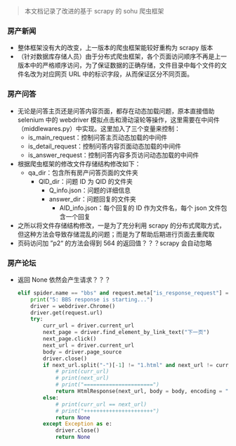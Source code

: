 > 本文档记录了改进的基于 scrapy 的 sohu 爬虫框架

### 房产新闻

- 整体框架没有大的改变，上一版本的爬虫框架能较好重构为 scrapy 版本
- （针对数据库存储人员）由于分布式爬虫框架，各个页面访问顺序不再是上一版本中的严格顺序访问，为了保证数据的正确存储，文件目录中每个文件的文件名改为对应网页 URL 中的标识字段，从而保证区分不同页面。

### 房产问答

- 无论是问答主页还是问答内容页面，都存在动态加载问题，原本直接借助 selenium 中的 webdriver 模拟点击和滑动滚轮等操作，这里需要在中间件（middlewares.py）中实现。这里加入了三个变量来控制：
  - is_main_request：控制问答主页动态加载的中间件
  - is_detail_request：控制问答内容页面动态加载的中间件
  - is_answer_request：控制问答内容多页访问动态加载的中间件
- 根据爬虫框架的修改文件存储结构修改如下：
  - qa_dir：包含所有房产问答页面的文件夹
    - QID_dir：问题 ID 为 QID 的文件夹
      - Q_info.json：问题的详细信息
      - answer_dir：问题回复的文件夹
        - AID_info.json：每个回复的 ID 作为文件名，每个 json 文件包含一个回复
- 之所以将文件存储结构修改，一是为了充分利用 scrapy 的分布式爬取方式，但这种方法会导致存储混乱的问题；而是为了帮助后期进行页面去重爬取
- 页码访问加 ”p2“ 的方法会得到 564 的返回值？？？scrapy 会自动忽略

### 房产论坛

- 返回 None 依然会产生请求？？？

  ```python
  elif spider.name == "bbs" and request.meta["is_response_request"] == True:
      print("5: BBS response is starting...")
      driver = webdriver.Chrome()
      driver.get(request.url)
      try:
          curr_url = driver.current_url
          next_page = driver.find_element_by_link_text("下一页")
          next_page.click()
          next_url = driver.current_url
          body = driver.page_source
          driver.close()
          if next_url.split("-")[-1] != "1.html" and next_url != curr_url:
              # print(curr_url)
              # print(next_url)
              # print("======================")
              return HtmlResponse(next_url, body = body, encoding = "utf-8", request = request)    
          else:
              # print(curr_url == next_url)
              # print("++++++++++++++++++++++")
              return None
          except Exception as e:
              driver.close()
              return None
  ```

  ​